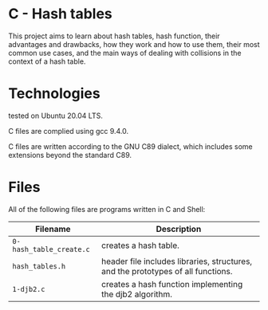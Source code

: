 # C - Hash tables

This project aims to learn about hash tables, hash function, their advantages and drawbacks, how they work and how to use them, their most common use cases, and the main ways of dealing with collisions in the context of a hash table.

# Technologies

tested on Ubuntu 20.04 LTS.

C files are complied using gcc 9.4.0.

C files are written according to the GNU C89 dialect, which includes some extensions beyond the standard C89.

# Files

All of the following files are programs written in C and Shell:

| Filename                | Description
| ----------------------- | --------------------------------------------------------------------------------------------------- 
| `0-hash_table_create.c` | creates a hash table.
| `hash_tables.h`         | header file includes libraries, structures, and the prototypes of all functions.
| `1-djb2.c`              | creates a hash function implementing the djb2 algorithm.
